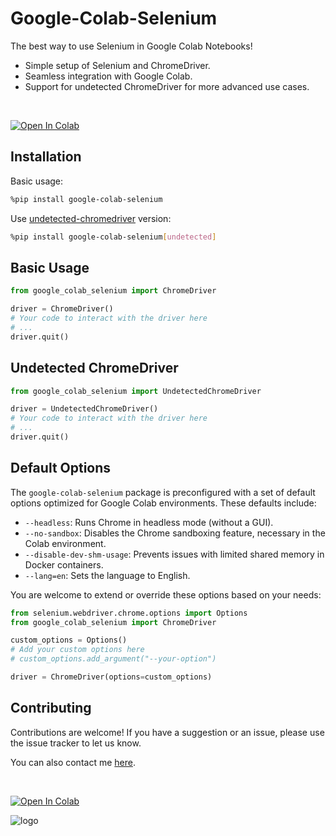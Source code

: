 # Google-Colab-Selenium
The best way to use Selenium in Google Colab Notebooks!

- Simple setup of Selenium and ChromeDriver.
- Seamless integration with Google Colab.
- Support for undetected ChromeDriver for more advanced use cases.
<br>

[![Open In Colab](https://colab.research.google.com/assets/colab-badge.svg)](https://colab.research.google.com/drive/1uApofPD-uTbZQ8dVq2IVTGHZOxdJtiel?usp=sharing)

## Installation  

Basic usage:
```bash
%pip install google-colab-selenium
```

Use [undetected-chromedriver](https://github.com/ultrafunkamsterdam/undetected-chromedriver) version:
```bash
%pip install google-colab-selenium[undetected]
```


## Basic Usage
```python
from google_colab_selenium import ChromeDriver

driver = ChromeDriver()
# Your code to interact with the driver here
# ...
driver.quit()
```

## Undetected ChromeDriver

```python
from google_colab_selenium import UndetectedChromeDriver

driver = UndetectedChromeDriver()
# Your code to interact with the driver here
# ...
driver.quit()
```

## Default Options

The `google-colab-selenium` package is preconfigured with a set of default options optimized for Google Colab environments. These defaults include:

- `--headless`: Runs Chrome in headless mode (without a GUI).
- `--no-sandbox`: Disables the Chrome sandboxing feature, necessary in the Colab environment.
- `--disable-dev-shm-usage`: Prevents issues with limited shared memory in Docker containers.
- `--lang=en`: Sets the language to English.

You are welcome to extend or override these options based on your needs:

```python
from selenium.webdriver.chrome.options import Options
from google_colab_selenium import ChromeDriver

custom_options = Options()
# Add your custom options here
# custom_options.add_argument("--your-option")

driver = ChromeDriver(options=custom_options)
```


## Contributing
Contributions are welcome! If you have a suggestion or an issue, please use the issue tracker to let us know.

You can also contact me [here](https://jacobpadilla.com/contact).

<br>

[![Open In Colab](https://colab.research.google.com/assets/colab-badge.svg)](https://colab.research.google.com/drive/1uApofPD-uTbZQ8dVq2IVTGHZOxdJtiel?usp=sharing)


![logo](logo.png)


